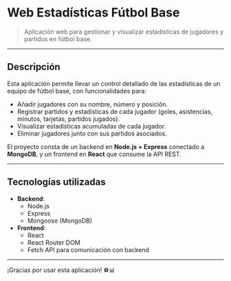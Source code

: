 # Web Estadísticas Fútbol Base

> Aplicación web para gestionar y visualizar estadísticas de jugadores y partidos en fútbol base.

---

## Descripción

Esta aplicación permite llevar un control detallado de las estadísticas de un equipo de fútbol base, con funcionalidades para:

- Añadir jugadores con su nombre, número y posición.
- Registrar partidos y estadísticas de cada jugador (goles, asistencias, minutos, tarjetas, partidos jugados).
- Visualizar estadísticas acumuladas de cada jugador.
- Eliminar jugadores junto con sus partidos asociados.

El proyecto consta de un backend en **Node.js + Express** conectado a **MongoDB**, y un frontend en **React** que consume la API REST.

---

## Tecnologías utilizadas

- **Backend**:
  - Node.js
  - Express
  - Mongoose (MongoDB)
- **Frontend**:
  - React
  - React Router DOM
  - Fetch API para comunicación con backend

---

¡Gracias por usar esta aplicación! ⚽📊
